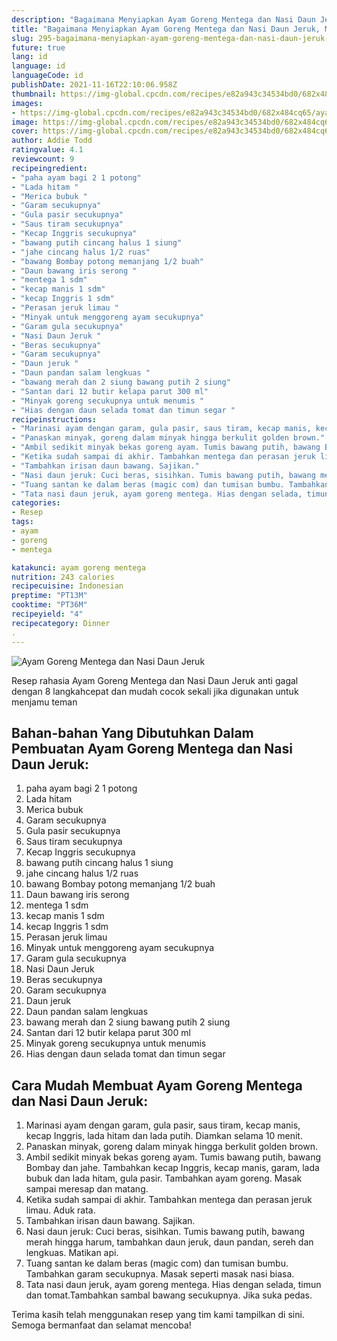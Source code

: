```yaml
---
description: "Bagaimana Menyiapkan Ayam Goreng Mentega dan Nasi Daun Jeruk, Menggugah Selera"
title: "Bagaimana Menyiapkan Ayam Goreng Mentega dan Nasi Daun Jeruk, Menggugah Selera"
slug: 295-bagaimana-menyiapkan-ayam-goreng-mentega-dan-nasi-daun-jeruk-menggugah-selera
future: true
lang: id
language: id
languageCode: id
publishDate: 2021-11-16T22:10:06.958Z 
thumbnail: https://img-global.cpcdn.com/recipes/e82a943c34534bd0/682x484cq65/ayam-goreng-mentega-dan-nasi-daun-jeruk-foto-resep-utama.png
images:
- https://img-global.cpcdn.com/recipes/e82a943c34534bd0/682x484cq65/ayam-goreng-mentega-dan-nasi-daun-jeruk-foto-resep-utama.png
image: https://img-global.cpcdn.com/recipes/e82a943c34534bd0/682x484cq65/ayam-goreng-mentega-dan-nasi-daun-jeruk-foto-resep-utama.png
cover: https://img-global.cpcdn.com/recipes/e82a943c34534bd0/682x484cq65/ayam-goreng-mentega-dan-nasi-daun-jeruk-foto-resep-utama.png
author: Addie Todd
ratingvalue: 4.1
reviewcount: 9
recipeingredient:
- "paha ayam bagi 2 1 potong"
- "Lada hitam "
- "Merica bubuk "
- "Garam secukupnya"
- "Gula pasir secukupnya"
- "Saus tiram secukupnya"
- "Kecap Inggris secukupnya"
- "bawang putih cincang halus 1 siung"
- "jahe cincang halus 1/2 ruas"
- "bawang Bombay potong memanjang 1/2 buah"
- "Daun bawang iris serong "
- "mentega 1 sdm"
- "kecap manis 1 sdm"
- "kecap Inggris 1 sdm"
- "Perasan jeruk limau "
- "Minyak untuk menggoreng ayam secukupnya"
- "Garam gula secukupnya"
- "Nasi Daun Jeruk "
- "Beras secukupnya"
- "Garam secukupnya"
- "Daun jeruk "
- "Daun pandan salam lengkuas "
- "bawang merah dan 2 siung bawang putih 2 siung"
- "Santan dari 12 butir kelapa parut 300 ml"
- "Minyak goreng secukupnya untuk menumis "
- "Hias dengan daun selada tomat dan timun segar "
recipeinstructions:
- "Marinasi ayam dengan garam, gula pasir, saus tiram, kecap manis, kecap Inggris, lada hitam dan lada putih. Diamkan selama 10 menit."
- "Panaskan minyak, goreng dalam minyak hingga berkulit golden brown."
- "Ambil sedikit minyak bekas goreng ayam. Tumis bawang putih, bawang Bombay dan jahe. Tambahkan kecap Inggris, kecap manis, garam, lada bubuk dan lada hitam, gula pasir. Tambahkan ayam goreng. Masak sampai meresap dan matang."
- "Ketika sudah sampai di akhir. Tambahkan mentega dan perasan jeruk limau. Aduk rata."
- "Tambahkan irisan daun bawang. Sajikan."
- "Nasi daun jeruk: Cuci beras, sisihkan. Tumis bawang putih, bawang merah hingga harum, tambahkan daun jeruk, daun pandan, sereh dan lengkuas. Matikan api."
- "Tuang santan ke dalam beras (magic com) dan tumisan bumbu. Tambahkan garam secukupnya. Masak seperti masak nasi biasa."
- "Tata nasi daun jeruk, ayam goreng mentega. Hias dengan selada, timun dan tomat.Tambahkan sambal bawang secukupnya. Jika suka pedas."
categories:
- Resep
tags:
- ayam
- goreng
- mentega

katakunci: ayam goreng mentega 
nutrition: 243 calories
recipecuisine: Indonesian
preptime: "PT13M"
cooktime: "PT36M"
recipeyield: "4"
recipecategory: Dinner
. 
---
```



![Ayam Goreng Mentega dan Nasi Daun Jeruk](https://img-global.cpcdn.com/recipes/e82a943c34534bd0/682x484cq65/ayam-goreng-mentega-dan-nasi-daun-jeruk-foto-resep-utama.png)

Resep rahasia Ayam Goreng Mentega dan Nasi Daun Jeruk  anti gagal dengan 8 langkahcepat dan mudah cocok sekali jika digunakan untuk menjamu teman

<!--inarticleads1-->

## Bahan-bahan Yang Dibutuhkan Dalam Pembuatan Ayam Goreng Mentega dan Nasi Daun Jeruk:

1. paha ayam bagi 2 1 potong
1. Lada hitam 
1. Merica bubuk 
1. Garam secukupnya
1. Gula pasir secukupnya
1. Saus tiram secukupnya
1. Kecap Inggris secukupnya
1. bawang putih cincang halus 1 siung
1. jahe cincang halus 1/2 ruas
1. bawang Bombay potong memanjang 1/2 buah
1. Daun bawang iris serong 
1. mentega 1 sdm
1. kecap manis 1 sdm
1. kecap Inggris 1 sdm
1. Perasan jeruk limau 
1. Minyak untuk menggoreng ayam secukupnya
1. Garam gula secukupnya
1. Nasi Daun Jeruk 
1. Beras secukupnya
1. Garam secukupnya
1. Daun jeruk 
1. Daun pandan salam lengkuas 
1. bawang merah dan 2 siung bawang putih 2 siung
1. Santan dari 12 butir kelapa parut 300 ml
1. Minyak goreng secukupnya untuk menumis 
1. Hias dengan daun selada tomat dan timun segar 



<!--inarticleads2-->

## Cara Mudah Membuat Ayam Goreng Mentega dan Nasi Daun Jeruk:

1. Marinasi ayam dengan garam, gula pasir, saus tiram, kecap manis, kecap Inggris, lada hitam dan lada putih. Diamkan selama 10 menit.
1. Panaskan minyak, goreng dalam minyak hingga berkulit golden brown.
1. Ambil sedikit minyak bekas goreng ayam. Tumis bawang putih, bawang Bombay dan jahe. Tambahkan kecap Inggris, kecap manis, garam, lada bubuk dan lada hitam, gula pasir. Tambahkan ayam goreng. Masak sampai meresap dan matang.
1. Ketika sudah sampai di akhir. Tambahkan mentega dan perasan jeruk limau. Aduk rata.
1. Tambahkan irisan daun bawang. Sajikan.
1. Nasi daun jeruk: Cuci beras, sisihkan. Tumis bawang putih, bawang merah hingga harum, tambahkan daun jeruk, daun pandan, sereh dan lengkuas. Matikan api.
1. Tuang santan ke dalam beras (magic com) dan tumisan bumbu. Tambahkan garam secukupnya. Masak seperti masak nasi biasa.
1. Tata nasi daun jeruk, ayam goreng mentega. Hias dengan selada, timun dan tomat.Tambahkan sambal bawang secukupnya. Jika suka pedas.




Terima kasih telah menggunakan resep yang tim kami tampilkan di sini. Semoga bermanfaat dan selamat mencoba!
